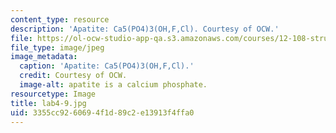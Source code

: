 ```yaml
---
content_type: resource
description: 'Apatite: Ca5(PO4)3(OH,F,Cl). Courtesy of OCW.'
file: https://ol-ocw-studio-app-qa.s3.amazonaws.com/courses/12-108-structure-of-earth-materials-fall-2004/3355cc9260694f1d89c2e13913f4ffa0_lab4-9.jpg
file_type: image/jpeg
image_metadata:
  caption: 'Apatite: Ca5(PO4)3(OH,F,Cl).'
  credit: Courtesy of OCW.
  image-alt: apatite is a calcium phosphate.
resourcetype: Image
title: lab4-9.jpg
uid: 3355cc92-6069-4f1d-89c2-e13913f4ffa0
---
```

